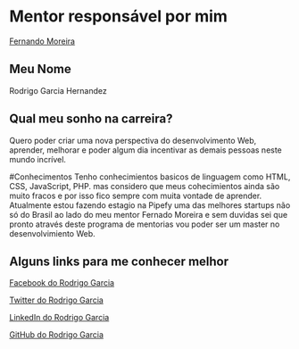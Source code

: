 # Mentor responsável por mim

[Fernando Moreira](/mentores/perfis/ferdando_moreira.md)

## Meu Nome

Rodrigo Garcia Hernandez 

## Qual meu sonho na carreira?

Quero poder criar uma nova perspectiva do desenvolvimento Web, aprender, melhorar e poder algum dia incentivar as demais pessoas neste mundo incrível.

#Conhecimentos
Tenho conhecimientos basicos de linguagem como HTML, CSS, JavaScript, PHP. mas considero que meus cohecimientos ainda são muito fracos e por isso fico sempre com muita vontade de aprender. 
Atualmente estou fazendo estagio na Pipefy uma das melhores startups não só do Brasil ao lado do meu mentor Fernado Moreira e sem duvidas sei que pronto através deste programa de mentorias vou poder ser um master no desenvolvimiento Web.  

## Alguns links para me conhecer melhor

[Facebook do Rodrigo Garcia](https://www.facebook.com/rodrigo.garciahern)

[Twitter do Rodrigo Garcia](https://twitter.com/Im_rodrigho)

[LinkedIn do Rodrigo Garcia](https://www.linkedin.com/in/rodrigogarciahernandez)

[GitHub do Rodrigo Garcia](https://github.com/rodrigogarh)

